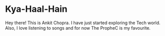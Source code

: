 # Kya-Haal-Hain

Hey there! This is Ankit Chopra. I have just started exploring the Tech world.
Also, I love listening to songs and for now The PropheC is my favourite.
